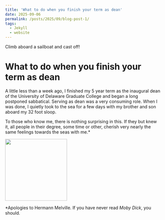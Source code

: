 ```yaml
---
title: 'What to do when you finish your term as dean'
date: 2025-09-06
permalink: /posts/2025/09/blog-post-1/
tags:
  - Jekyll
  - website
---
```


Climb aboard a sailboat and cast off!


What to do when you finish your term as dean
======

A little less than a week ago, I finished my 5 year term as the
inaugural dean of the University of Delaware Graduate College and
began a long postponed sabbatical. Serving as dean was a very
consuming role. When I was done, I quietly took to the sea for a few days with my
brother and son aboard my 32 foot sloop.

To those who know me, there
is nothing surprising in this. If they but knew it, all
people in their degree, some time or other, cherish very nearly the
same feelings towards the seas with me.*


<img src="{{'/assets/images/tangled.jpg' | relative_url}}" width="200px"/>

*Apologies to Hermann Melville. If you have never read _Moby Dick_, you should.